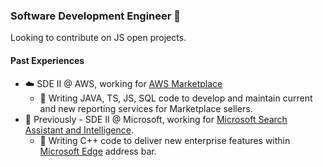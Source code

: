 ### Software Development Engineer 👋

Looking to contribute on JS open projects.

#### Past Experiences
- ☁️ SDE II @ AWS, working for [AWS Marketplace](https://aws.amazon.com/marketplace) 
  * 📑 Writing JAVA, TS, JS, SQL code to develop and maintain current and new reporting services for Marketplace sellers. 
- 🔭 Previously - SDE II @ Microsoft, working for [Microsoft Search Assistant and Intelligence](https://www.microsoft.com/en-us/research/group/msai/). 
  * 🌱 Writing C++ code to deliver new enterprise features within [Microsoft Edge](https://www.microsoft.com/es-es/edge/home?form=MA13FJ) address bar.
